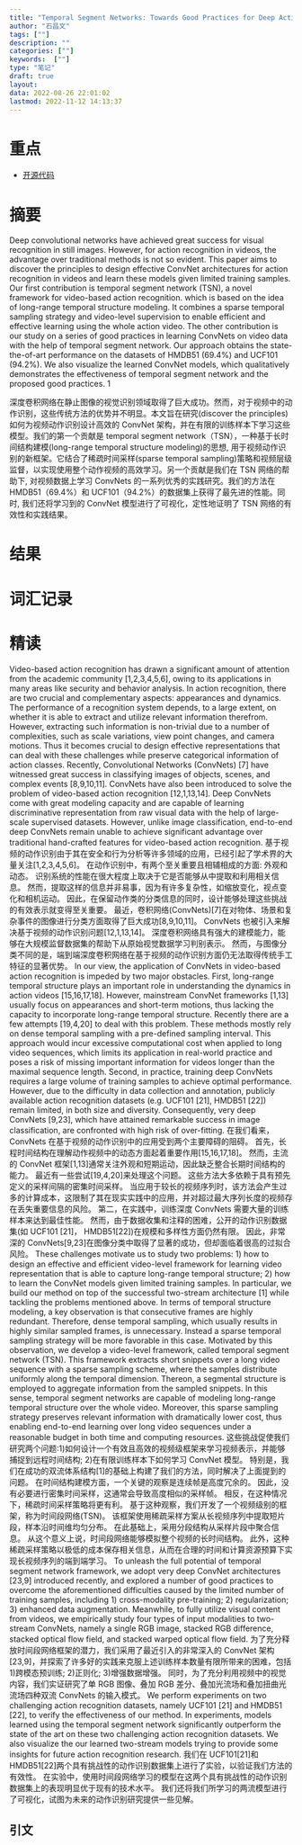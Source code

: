 ```yaml
---
title: "Temporal Segment Networks: Towards Good Practices for Deep Action Recognition"
author: "石昌文"
tags: [""]
description: ""
categories: [""]
keywords:  [""]
type: "笔记"
draft: true
layout: 
data: 2022-08-26 22:01:02
lastmod: 2022-11-12 14:13:37
---
```


# 重点

- [开源代码](https://github.com/yjxiong/tsn-pytorch)

# 摘要

Deep convolutional networks have achieved great success for visual recognition in still images. However, for action recognition in videos, the advantage over traditional methods is not so evident. This paper aims to discover the principles to design effective ConvNet architectures for action recognition in videos and learn these models given limited training samples. Our first contribution is temporal segment network (TSN), a novel framework for video-based action recognition. which is based on the idea of long-range temporal structure modeling. It combines a sparse temporal sampling strategy and video-level supervision to enable efficient and effective learning using the whole action video. The other contribution is our study on a series of good practices in learning ConvNets on video data with the help of temporal segment network. Our approach obtains the state-the-of-art performance on the datasets of HMDB51 (69.4%) and UCF101 (94.2%). We also visualize the learned ConvNet models, which qualitatively demonstrates the effectiveness of temporal segment network and the proposed good practices. 1

深度卷积网络在静止图像的视觉识别领域取得了巨大成功。然而，对于视频中的动作识别，这些传统方法的优势并不明显。本文旨在研究(discover the principles)如何为视频动作识别设计高效的 ConvNet 架构，并在有限的训练样本下学习这些模型。我们的第一个贡献是 temporal segment network（TSN），一种基于长时间结构建模(long-range temporal structure modeling)的思想, 用于视频动作识别的新框架。它结合了稀疏时间采样(sparse temporal sampling)策略和视频层级监督，以实现使用整个动作视频的高效学习。另一个贡献是我们在 TSN 网络的帮助下, 对视频数据上学习 ConvNets 的一系列优秀的实践研究。我们的方法在 HMDB51（69.4%）和 UCF101（94.2%）的数据集上获得了最先进的性能。同时, 我们还将学习到的 ConvNet 模型进行了可视化，定性地证明了 TSN 网络的有效性和实践结果。

# 结果

# 词汇记录

# 精读

Video-based action recognition has drawn a significant amount of attention from the academic community [1,2,3,4,5,6], owing to its applications in many areas like security and behavior analysis. In action recognition, there are two crucial and complementary aspects: appearances and dynamics. The performance of a recognition system depends, to a large extent, on whether it is able to extract and utilize relevant information therefrom. However, extracting such information is non-trivial due to a number of complexities, such as scale variations, view point changes, and camera motions. Thus it becomes crucial to design effective representations that can deal with these challenges while preserve categorical information of action classes. Recently, Convolutional Networks (ConvNets) [7] have witnessed great success in classifying images of objects, scenes, and complex events [8,9,10,11]. ConvNets have also been introduced to solve the problem of video-based action recognition [12,1,13,14]. Deep ConvNets come with great modeling capacity and are capable of learning discriminative representation from raw visual data with the help of large-scale supervised datasets. However, unlike image classification, end-to-end deep ConvNets remain unable to achieve significant advantage over traditional hand-crafted features for video-based action recognition. 
基于视频的动作识别由于其在安全和行为分析等许多领域的应用，已经引起了学术界的大量关注[1,2,3,4,5,6]。
在动作识别中，有两个至关重要且相辅相成的方面: 外观和动态。
识别系统的性能在很大程度上取决于它是否能够从中提取和利用相关信息。
然而，提取这样的信息并非易事，因为有许多复杂性，如缩放变化，视点变化和相机运动。
因此，在保留动作类的分类信息的同时，设计能够处理这些挑战的有效表示就变得至关重要。
最近，卷积网络(ConvNets)[7]在对物体、场景和复杂事件的图像进行分类方面取得了巨大成功[8,9,10,11]。
ConvNets 也被引入来解决基于视频的动作识别问题[12,1,13,14]。
深度卷积网络具有强大的建模能力，能够在大规模监督数据集的帮助下从原始视觉数据学习判别表示。
然而，与图像分类不同的是，端到端深度卷积网络在基于视频的动作识别方面仍无法取得传统手工特征的显著优势。
In our view, the application of ConvNets in video-based action recognition is impeded by two major obstacles. First, long-range temporal structure plays an important role in understanding the dynamics in action videos [15,16,17,18]. However, mainstream ConvNet frameworks [1,13] usually focus on appearances and short-term motions, thus lacking the capacity to incorporate long-range temporal structure. Recently there are a few attempts [19,4,20] to deal with this problem. These methods mostly rely on dense temporal sampling with a pre-defined sampling interval. This approach would incur excessive computational cost when applied to long video sequences, which limits its application in real-world practice and poses a risk of missing important information for videos longer than the maximal sequence length. Second, in practice, training deep ConvNets requires a large volume of training samples to achieve optimal performance. However, due to the difficulty in data collection and annotation, publicly available action recognition datasets (e.g. UCF101 [21], HMDB51 [22]) remain limited, in both size and diversity. Consequently, very deep ConvNets [9,23], which have attained remarkable success in image classification, are confronted with high risk of over-fitting. 
在我们看来，ConvNets 在基于视频的动作识别中的应用受到两个主要障碍的阻碍。
首先，长程时间结构在理解动作视频中的动态方面起着重要作用[15,16,17,18]。
然而，主流的 ConvNet 框架[1,13]通常关注外观和短期运动，因此缺乏整合长期时间结构的能力。
最近有一些尝试[19,4,20]来处理这个问题。
这些方法大多依赖于具有预先定义的采样间隔的密集时间采样。
当应用于较长的视频序列时，该方法会产生过多的计算成本，这限制了其在现实实践中的应用，并对超过最大序列长度的视频存在丢失重要信息的风险。
第二，在实践中，训练深度 ConvNets 需要大量的训练样本来达到最佳性能。
然而，由于数据收集和注释的困难，公开的动作识别数据集(如 UCF101 [21]， HMDB51[22])在规模和多样性方面仍然有限。
因此，非常深的 ConvNets[9,23]在图像分类中取得了显著的成功，但却面临着很高的过拟合风险。
These challenges motivate us to study two problems: 1) how to design an effective and efficient video-level framework for learning video representation that is able to capture long-range temporal structure; 2) how to learn the ConvNet models given limited training samples. In particular, we build our method on top of the successful two-stream architecture [1] while tackling the problems mentioned above. In terms of temporal structure modeling, a key observation is that consecutive frames are highly redundant. Therefore, dense temporal sampling, which usually results in highly similar sampled frames, is unnecessary. Instead a sparse temporal sampling strategy will be more favorable in this case. Motivated by this observation, we develop a video-level framework, called temporal segment network (TSN). This framework extracts short snippets over a long video sequence with a sparse sampling scheme, where the samples distribute uniformly along the temporal dimension. Thereon, a segmental structure is employed to aggregate information from the sampled snippets. In this sense, temporal segment networks are capable of modeling long-range temporal structure over the whole video. Moreover, this sparse sampling strategy preserves relevant information with dramatically lower cost, thus enabling end-to-end learning over long video sequences under a reasonable budget in both time and computing resources. 
这些挑战促使我们研究两个问题:1)如何设计一个有效且高效的视频级框架来学习视频表示，并能够捕捉到远程时间结构;
2)在有限训练样本下如何学习 ConvNet 模型。
特别是，我们在成功的双流体系结构[1]的基础上构建了我们的方法，同时解决了上面提到的问题。
在时间结构建模方面，一个关键的观察是连续帧是高度冗余的。
因此，没有必要进行密集时间采样，这通常会导致高度相似的采样帧。
相反，在这种情况下，稀疏时间采样策略将更有利。
基于这种观察，我们开发了一个视频级别的框架，称为时间段网络(TSN)。
该框架使用稀疏采样方案从长视频序列中提取短片段，样本沿时间维均匀分布。
在此基础上，采用分段结构从采样片段中聚合信息。
从这个意义上说，时间段网络能够模拟整个视频的长时间结构。
此外，这种稀疏采样策略以极低的成本保存相关信息，从而在合理的时间和计算资源预算下实现长视频序列的端到端学习。
To unleash the full potential of temporal segment network framework, we adopt very deep ConvNet architectures [23,9] introduced recently, and explored a number of good practices to overcome the aforementioned difficulties caused by the limited number of training samples, including 1) cross-modality pre-training; 2) regularization; 3) enhanced data augmentation. Meanwhile, to fully utilize visual content from videos, we empirically study four types of input modalities to two-stream ConvNets, namely a single RGB image, stacked RGB difference, stacked optical flow field, and stacked warped optical flow field. 
为了充分释放时间段网络框架的潜力，我们采用了最近引入的非常深入的 ConvNet 架构[23,9]，并探索了许多好的实践来克服上述训练样本数量有限所带来的困难，包括 1)跨模态预训练;
2)正则化;
3)增强数据增强。
同时，为了充分利用视频中的视觉内容，我们实证研究了单 RGB 图像、叠加 RGB 差分、叠加光流场和叠加扭曲光流场四种双流 ConvNets 的输入模式。
We perform experiments on two challenging action recognition datasets, namely UCF101 [21] and HMDB51 [22], to verify the effectiveness of our method. In experiments, models learned using the temporal segment network significantly outperform the state of the art on these two challenging action recognition datasets. We also visualize the our learned two-stream models trying to provide some insights for future action recognition research.
我们在 UCF101[21]和 HMDB51[22]两个具有挑战性的动作识别数据集上进行了实验，以验证我们方法的有效性。
在实验中，使用时间段网络学习的模型在这两个具有挑战性的动作识别数据集上的表现明显优于现有的技术水平。
我们还将我们所学习的两流模型进行了可视化，试图为未来的动作识别研究提供一些见解。
## 引文
